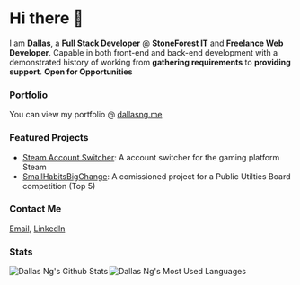 # Hi there 👋
I am <b>Dallas</b>, a <b>Full Stack Developer</b> @ <b>StoneForest IT</b> and <b>Freelance Web Developer</b>. Capable in both front-end and back-end development with a demonstrated history of working from <b>gathering requirements</b> to <b>providing support</b>. <b>Open for Opportunities</b>

### Portfolio
You can view my portfolio @ [dallasng.me](https://dallasng.me)

### Featured Projects
- [Steam Account Switcher](https://github.com/Dallas-Ng/Steam-Account-Switcher): A account switcher for the gaming platform Steam
- [SmallHabitsBigChange](https://smallhabitsbigchange.com): A comissioned project for a Public Utilties Board competition (Top 5)

### Contact Me
[Email](mailto:ngdallas1@gmail.com), [LinkedIn](https://www.linkedin.com/in/dallas-ng/)

### Stats
<img align="left" alt="Dallas Ng's Github Stats" src="https://github-readme-stats.vercel.app/api?username=dallas-ng&show_icons=true&hide_border=true" />
<img alight="right" alt="Dallas Ng's Most Used Languages" src="https://github-readme-stats.vercel.app/api/top-langs/?username=dallas-ng&hide_border=true&layout=compact" />
